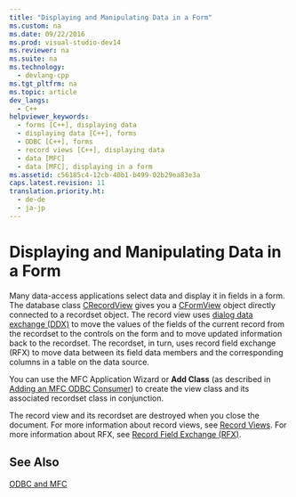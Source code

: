 ```yaml
---
title: "Displaying and Manipulating Data in a Form"
ms.custom: na
ms.date: 09/22/2016
ms.prod: visual-studio-dev14
ms.reviewer: na
ms.suite: na
ms.technology: 
  - devlang-cpp
ms.tgt_pltfrm: na
ms.topic: article
dev_langs: 
  - C++
helpviewer_keywords: 
  - forms [C++], displaying data
  - displaying data [C++], forms
  - ODBC [C++], forms
  - record views [C++], displaying data
  - data [MFC]
  - data [MFC], displaying in a form
ms.assetid: c56185c4-12cb-40b1-b499-02b29ea83e3a
caps.latest.revision: 11
translation.priority.ht: 
  - de-de
  - ja-jp
---
```

# Displaying and Manipulating Data in a Form
Many data-access applications select data and display it in fields in a form. The database class [CRecordView](../vs140/crecordview-class.md) gives you a [CFormView](../vs140/cformview-class.md) object directly connected to a recordset object. The record view uses [dialog data exchange (DDX)](../vs140/dialog-data-exchange-and-validation.md) to move the values of the fields of the current record from the recordset to the controls on the form and to move updated information back to the recordset. The recordset, in turn, uses record field exchange (RFX) to move data between its field data members and the corresponding columns in a table on the data source.  
  
 You can use the MFC Application Wizard or **Add Class** (as described in [Adding an MFC ODBC Consumer](../vs140/adding-an-mfc-odbc-consumer.md)) to create the view class and its associated recordset class in conjunction.  
  
 The record view and its recordset are destroyed when you close the document. For more information about record views, see [Record Views](../vs140/record-views---mfc-data-access-.md). For more information about RFX, see [Record Field Exchange (RFX)](../vs140/record-field-exchange--rfx-.md).  
  
## See Also  
 [ODBC and MFC](../vs140/odbc-and-mfc.md)